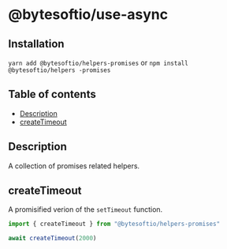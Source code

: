# @bytesoftio/use-async

## Installation

`yarn add @bytesoftio/helpers-promises` or `npm install @bytesoftio/helpers
-promises`

## Table of contents

<!-- START doctoc generated TOC please keep comment here to allow auto update -->
<!-- DON'T EDIT THIS SECTION, INSTEAD RE-RUN doctoc TO UPDATE -->


- [Description](#description)
- [createTimeout](#createtimeout)

<!-- END doctoc generated TOC please keep comment here to allow auto update -->

## Description

A collection of promises related helpers.

## createTimeout

A promisified verion of the `setTimeout` function.

```ts
import { createTimeout } from "@bytesoftio/helpers-promises"

await createTimeout(2000)
```